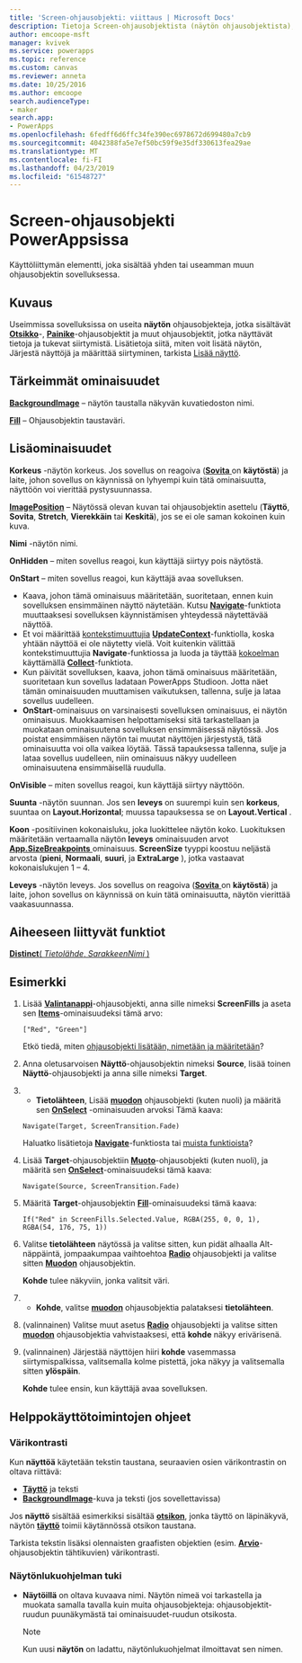 ```yaml
---
title: 'Screen-ohjausobjekti: viittaus | Microsoft Docs'
description: Tietoja Screen-ohjausobjektista (näytön ohjausobjektista), kuten ominaisuudet ja esimerkkejä
author: emcoope-msft
manager: kvivek
ms.service: powerapps
ms.topic: reference
ms.custom: canvas
ms.reviewer: anneta
ms.date: 10/25/2016
ms.author: emcoope
search.audienceType:
- maker
search.app:
- PowerApps
ms.openlocfilehash: 6fedff6d6ffc34fe390ec6978672d699480a7cb9
ms.sourcegitcommit: 4042388fa5e7ef50bc59f9e35df330613fea29ae
ms.translationtype: MT
ms.contentlocale: fi-FI
ms.lasthandoff: 04/23/2019
ms.locfileid: "61548727"
---
```

# <a name="screen-control-in-powerapps"></a>Screen-ohjausobjekti PowerAppsissa

Käyttöliittymän elementti, joka sisältää yhden tai useamman muun ohjausobjektin sovelluksessa.

## <a name="description"></a>Kuvaus

Useimmissa sovelluksissa on useita **näytön** ohjausobjekteja, jotka sisältävät **[Otsikko](control-text-box.md)**-, **[Painike](control-button.md)**-ohjausobjektit ja muut ohjausobjektit, jotka näyttävät tietoja ja tukevat siirtymistä. Lisätietoja siitä, miten voit lisätä näytön, Järjestä näyttöjä ja määrittää siirtyminen, tarkista [Lisää näyttö](../add-screen-context-variables.md).

## <a name="key-properties"></a>Tärkeimmät ominaisuudet

**[BackgroundImage](properties-visual.md)** – näytön taustalla näkyvän kuvatiedoston nimi.

**[Fill](properties-color-border.md)** – Ohjausobjektin taustaväri.

## <a name="additional-properties"></a>Lisäominaisuudet

**Korkeus** -näytön korkeus. Jos sovellus on reagoiva ([**Sovita** ](../set-aspect-ratio-portrait-landscape.md#change-screen-size-and-orientation) on **käytöstä**) ja laite, johon sovellus on käynnissä on lyhyempi kuin tätä ominaisuutta, näyttöön voi vierittää pystysuunnassa.

**[ImagePosition](properties-visual.md)** – Näytössä olevan kuvan tai ohjausobjektin asettelu (**Täyttö**, **Sovita**, **Stretch**, **Vierekkäin** tai **Keskitä**), jos se ei ole saman kokoinen kuin kuva.

**Nimi** -näytön nimi.

**OnHidden** – miten sovellus reagoi, kun käyttäjä siirtyy pois näytöstä.

**OnStart** – miten sovellus reagoi, kun käyttäjä avaa sovelluksen.

- Kaava, johon tämä ominaisuus määritetään, suoritetaan, ennen kuin sovelluksen ensimmäinen näyttö näytetään. Kutsu [**Navigate**](../functions/function-navigate.md)-funktiota muuttaaksesi sovelluksen käynnistämisen yhteydessä näytettävää näyttöä.
- Et voi määrittää [kontekstimuuttujia](../working-with-variables.md) [**UpdateContext**](../functions/function-updatecontext.md)-funktiolla, koska yhtään näyttöä ei ole näytetty vielä. Voit kuitenkin välittää kontekstimuuttujia **Navigate**-funktiossa ja luoda ja täyttää [kokoelman](../working-with-variables.md) käyttämällä [**Collect**](../functions/function-clear-collect-clearcollect.md)-funktiota.
- Kun päivität sovelluksen, kaava, johon tämä ominaisuus määritetään, suoritetaan kun sovellus ladataan PowerApps Studioon. Jotta näet tämän ominaisuuden muuttamisen vaikutuksen, tallenna, sulje ja lataa sovellus uudelleen.
- **OnStart**-ominaisuus on varsinaisesti sovelluksen ominaisuus, ei näytön ominaisuus. Muokkaamisen helpottamiseksi sitä tarkastellaan ja muokataan ominaisuutena sovelluksen ensimmäisessä näytössä. Jos poistat ensimmäisen näytön tai muutat näyttöjen järjestystä, tätä ominaisuutta voi olla vaikea löytää. Tässä tapauksessa tallenna, sulje ja lataa sovellus uudelleen, niin ominaisuus näkyy uudelleen ominaisuutena ensimmäisellä ruudulla.

**OnVisible** – miten sovellus reagoi, kun käyttäjä siirtyy näyttöön.

**Suunta** -näytön suunnan. Jos sen **leveys** on suurempi kuin sen **korkeus**, suuntaa on **Layout.Horizontal**; muussa tapauksessa se on **Layout.Vertical** .

**Koon** -positiivinen kokonaisluku, joka luokittelee näytön koko. Luokituksen määritetään vertaamalla näytön **leveys** ominaisuuden arvot [ **App.SizeBreakpoints** ](../functions/signals.md) ominaisuus. **ScreenSize** tyyppi koostuu neljästä arvosta (**pieni**, **Normaali**, **suuri**, ja **ExtraLarge** ), jotka vastaavat kokonaislukujen 1 – 4.

**Leveys** -näytön leveys. Jos sovellus on reagoiva ([**Sovita** ](../set-aspect-ratio-portrait-landscape.md#change-screen-size-and-orientation) on **käytöstä**) ja laite, johon sovellus on käynnissä on kuin tätä ominaisuutta, näytön vierittää vaakasuunnassa.

## <a name="related-functions"></a>Aiheeseen liittyvät funktiot

[**Distinct**( *Tietolähde*, *SarakkeenNimi* )](../functions/function-distinct.md)

## <a name="example"></a>Esimerkki

1. Lisää **[Valintanappi](control-radio.md)**-ohjausobjekti, anna sille nimeksi **ScreenFills** ja aseta sen **[Items](properties-core.md)**-ominaisuudeksi tämä arvo:

    `["Red", "Green"]`

    Etkö tiedä, miten [ohjausobjekti lisätään, nimetään ja määritetään](../add-configure-controls.md)?

1. Anna oletusarvoisen **Näyttö**-ohjausobjektin nimeksi **Source**, lisää toinen **Näyttö**-ohjausobjekti ja anna sille nimeksi **Target**.

1. - **Tietolähteen**, Lisää **[muodon](control-shapes-icons.md)** ohjausobjekti (kuten nuoli) ja määritä sen **[OnSelect](properties-core.md)** -ominaisuuden arvoksi Tämä kaava:

    `Navigate(Target, ScreenTransition.Fade)`

    Haluatko lisätietoja **[Navigate](../functions/function-navigate.md)**-funktiosta tai [muista funktioista](../formula-reference.md)?

1. Lisää **Target**-ohjausobjektiin **[Muoto](control-shapes-icons.md)**-ohjausobjekti (kuten nuoli), ja määritä sen **[OnSelect](properties-core.md)**-ominaisuudeksi tämä kaava:

    `Navigate(Source, ScreenTransition.Fade)`

1. Määritä **Target**-ohjausobjektin **[Fill](properties-color-border.md)**-ominaisuudeksi tämä kaava:

    `If("Red" in ScreenFills.Selected.Value, RGBA(255, 0, 0, 1), RGBA(54, 176, 75, 1))`

1. Valitse **tietolähteen** näytössä ja valitse sitten, kun pidät alhaalla Alt-näppäintä, jompaakumpaa vaihtoehtoa **[Radio](control-radio.md)** ohjausobjekti ja valitse sitten **[Muodon](control-shapes-icons.md)** ohjausobjektin.

    **Kohde** tulee näkyviin, jonka valitsit väri.

1. - **Kohde**, valitse **[muodon](control-shapes-icons.md)** ohjausobjektia palataksesi **tietolähteen**.

1. (valinnainen) Valitse muut asetus **[Radio](control-radio.md)** ohjausobjekti ja valitse sitten **[muodon](control-shapes-icons.md)** ohjausobjektia vahvistaaksesi, että **kohde**  näkyy erivärisenä.

1. (valinnainen) Järjestää näyttöjen hiiri **kohde** vasemmassa siirtymispalkissa, valitsemalla kolme pistettä, joka näkyy ja valitsemalla sitten **ylöspäin**.

    **Kohde** tulee ensin, kun käyttäjä avaa sovelluksen.

## <a name="accessibility-guidelines"></a>Helppokäyttötoimintojen ohjeet

### <a name="color-contrast"></a>Värikontrasti

Kun **näyttöä** käytetään tekstin taustana, seuraavien osien värikontrastin on oltava riittävä:

- **[Täyttö](properties-color-border.md)** ja teksti
- **[BackgroundImage](properties-visual.md)**-kuva ja teksti (jos sovellettavissa)

Jos **näyttö** sisältää esimerkiksi sisältää **[otsikon](control-text-box.md)**, jonka täyttö on läpinäkyvä, näytön **[täyttö](properties-color-border.md)** toimii käytännössä otsikon taustana.

Tarkista tekstin lisäksi olennaisten graafisten objektien (esim. **[Arvio](control-rating.md)**-ohjausobjektin tähtikuvien) värikontrasti.

### <a name="screen-reader-support"></a>Näytönlukuohjelman tuki

- **Näytöillä** on oltava kuvaava nimi. Näytön nimeä voi tarkastella ja muokata samalla tavalla kuin muita ohjausobjekteja: ohjausobjektit-ruudun puunäkymästä tai ominaisuudet-ruudun otsikosta.

    > [!NOTE]
  > Kun uusi **näytön** on ladattu, näytönlukuohjelmat ilmoittavat sen nimen.
